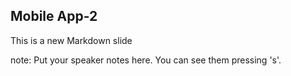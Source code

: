 ##  Mobile App-2

This is a new Markdown slide

note:
    Put your speaker notes here.
    You can see them pressing 's'.
